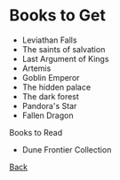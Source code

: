 
# Books to Get

- Leviathan Falls
- The saints of salvation
- Last Argument of Kings
- Artemis
- Goblin Emperor
- The hidden palace
- The dark forest
- Pandora's Star
- Fallen Dragon

Books to Read

- Dune Frontier Collection

[Back](https://github.com/TerryLansdown/lists/blob/master/2022/list-of-lists.md)